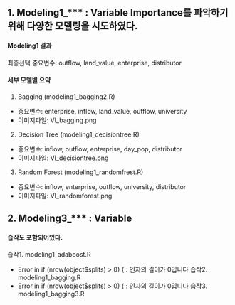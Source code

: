 ## 1. Modeling1_*** : Variable Importance를 파악하기 위해 다양한 모델링을 시도하였다.

#### Modeling1 결과
최종선택 중요변수: outflow, land_value, enterprise, distributor

#### 세부 모델별 요약
1) Bagging (modeling1_bagging2.R)
- 중요변수: enterprise, inflow, land_value, outflow, university
- 이미지파일: VI_bagging.png

2) Decision Tree (modeling1_decisiontree.R)
- 중요변수: inflow, outflow, enterprise, day_pop, distributor
- 이미지파일: VI_decisiontree.png

3) Random Forest (modeling1_randomfrest.R)
- 중요변수: inflow, enterprise, outflow, university, distributor
- 이미지파일: VI_randomforest.png

## 2. Modeling3_*** : Variable

#### 습작도 포함되어있다.
습작1. modeling1_adaboost.R
- Error in if (nrow(object$splits) > 0) { : 인자의 길이가 0입니다
습작2. modeling1_bagging.R
- Error in if (nrow(object$splits) > 0) { : 인자의 길이가 0입니다
습작3. modeling1_bagging3.R
